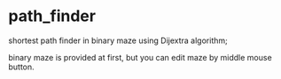# path_finder
shortest path finder in binary maze using Dijextra algorithm;
 
binary maze is provided at first, but you can edit maze by middle mouse button.

